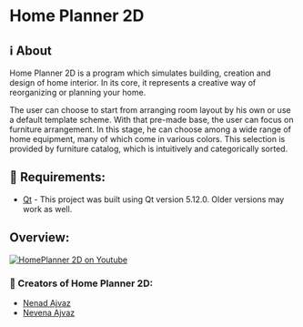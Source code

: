 # Home Planner 2D

## :information_source: About
Home Planner 2D is a program which simulates building, creation and design of home interior.
In its core, it represents a creative way of reorganizing or planning your home.

The user can choose to start from arranging room layout by his own or use a default template scheme. With that pre-made base, the user can focus on furniture arrangement. In this stage, he can choose among a wide range of home equipment, many of which come in various colors. This selection is provided by furniture catalog, which is intuitively and categorically sorted.

## :memo: Requirements:
* [Qt](https://www.qt.io/download) - This project was built using Qt version 5.12.0. Older versions may work as well.

## Overview:
[![HomePlanner 2D on Youtube](http://i3.ytimg.com/vi/Trcm8Qw8evQ/maxresdefault.jpg)](https://www.youtube.com/watch?v=Trcm8Qw8evQ)

### :busts_in_silhouette: Creators of Home Planner 2D:
* [Nenad Ajvaz](https://github.com/ajvazz)
* [Nevena Ajvaz](https://github.com/ajvaznevena)
